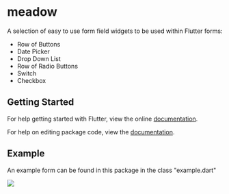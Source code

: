 # meadow

A selection of easy to use form field widgets to be used within Flutter forms:
* Row of Buttons
* Date Picker
* Drop Down List
* Row of Radio Buttons
* Switch
* Checkbox

## Getting Started

For help getting started with Flutter, view the online [documentation](https://flutter.io/).

For help on editing package code, view the [documentation](https://flutter.io/developing*packages/).

## Example

An example form can be found in this package in the class "example.dart"

![](https://imgur.com/a/9miJ93a)

